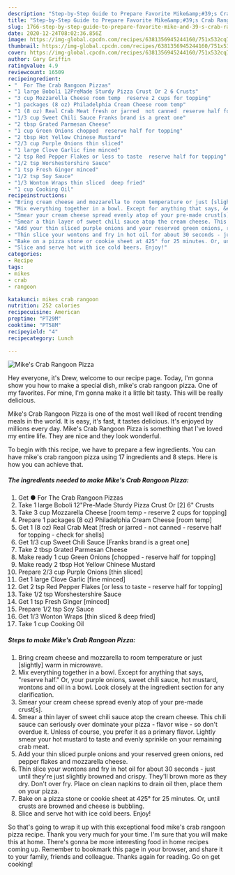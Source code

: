 ```yaml
---
description: "Step-by-Step Guide to Prepare Favorite Mike&amp;#39;s Crab Rangoon Pizza"
title: "Step-by-Step Guide to Prepare Favorite Mike&amp;#39;s Crab Rangoon Pizza"
slug: 1766-step-by-step-guide-to-prepare-favorite-mike-and-39-s-crab-rangoon-pizza
date: 2020-12-24T08:02:36.856Z
image: https://img-global.cpcdn.com/recipes/6381356945244160/751x532cq70/mikes-crab-rangoon-pizza-recipe-main-photo.jpg
thumbnail: https://img-global.cpcdn.com/recipes/6381356945244160/751x532cq70/mikes-crab-rangoon-pizza-recipe-main-photo.jpg
cover: https://img-global.cpcdn.com/recipes/6381356945244160/751x532cq70/mikes-crab-rangoon-pizza-recipe-main-photo.jpg
author: Gary Griffin
ratingvalue: 4.9
reviewcount: 16509
recipeingredient:
- "  For The Crab Rangoon Pizzas"
- "1 large Boboli 12PreMade Sturdy Pizza Crust Or 2 6 Crusts"
- "3 cup Mozzarella Cheese room temp  reserve 2 cups for topping"
- "1 packages (8 oz) Philadelphia Cream Cheese room temp"
- "1 (8 oz) Real Crab Meat fresh or jarred  not canned  reserve half for topping  check for shells"
- "1/3 cup Sweet Chili Sauce Franks brand is a great one"
- "2 tbsp Grated Parmesan Cheese"
- "1 cup Green Onions chopped  reserve half for topping"
- "2 tbsp Hot Yellow Chinese Mustard"
- "2/3 cup Purple Onions thin sliced"
- "1 large Clove Garlic fine minced"
- "2 tsp Red Pepper Flakes or less to taste  reserve half for topping"
- "1/2 tsp Worshestershire Sauce"
- "1 tsp Fresh Ginger minced"
- "1/2 tsp Soy Sauce"
- "1/3 Wonton Wraps thin sliced  deep fried"
- "1 cup Cooking Oil"
recipeinstructions:
- "Bring cream cheese and mozzarella to room temperature or just [slightly] warm in microwave."
- "Mix everything together in a bowl. Except for anything that says, &#34;reserve half.&#34; Or, your purple onions, sweet chili sauce, hot mustard, wontons and oil in a bowl. Look closely at the ingredient section for any clarification."
- "Smear your cream cheese spread evenly atop of your pre-made crust[s]."
- "Smear a thin layer of sweet chili sauce atop the cream cheese. This chili sauce can seriously over dominate your pizza - flavor wise - so don&#39;t overdue it. Unless of course, you prefer it as a primary flavor. Lightly smear your hot mustard to taste and evenly sprinkle on your remaining crab meat."
- "Add your thin sliced purple onions and your reserved green onions, red pepper flakes and mozzarella cheese."
- "Thin slice your wontons and fry in hot oil for about 30 seconds - just until they&#39;re just slightly browned and crispy. They&#39;ll brown more as they dry. Don&#39;t over fry. Place on clean napkins to drain oil then, place them on your pizza."
- "Bake on a pizza stone or cookie sheet at 425° for 25 minutes. Or, until crusts are browned and cheese is bubbling."
- "Slice and serve hot with ice cold beers. Enjoy!"
categories:
- Recipe
tags:
- mikes
- crab
- rangoon

katakunci: mikes crab rangoon 
nutrition: 252 calories
recipecuisine: American
preptime: "PT29M"
cooktime: "PT58M"
recipeyield: "4"
recipecategory: Lunch

---
```



![Mike&#39;s Crab Rangoon Pizza](https://img-global.cpcdn.com/recipes/6381356945244160/751x532cq70/mikes-crab-rangoon-pizza-recipe-main-photo.jpg)

Hey everyone, it's Drew, welcome to our recipe page. Today, I'm gonna show you how to make a special dish, mike&#39;s crab rangoon pizza. One of my favorites. For mine, I'm gonna make it a little bit tasty. This will be really delicious.



Mike&#39;s Crab Rangoon Pizza is one of the most well liked of recent trending meals in the world. It is easy, it's fast, it tastes delicious. It's enjoyed by millions every day. Mike&#39;s Crab Rangoon Pizza is something that I've loved my entire life. They are nice and they look wonderful.


To begin with this recipe, we have to prepare a few ingredients. You can have mike&#39;s crab rangoon pizza using 17 ingredients and 8 steps. Here is how you can achieve that.

<!--inarticleads1-->

##### The ingredients needed to make Mike&#39;s Crab Rangoon Pizza:

1. Get  ● For The Crab Rangoon Pizzas
1. Take 1 large Boboli 12&#34;Pre-Made Sturdy Pizza Crust Or [2] 6&#34; Crusts
1. Take 3 cup Mozzarella Cheese [room temp - reserve 2 cups for topping]
1. Prepare 1 packages (8 oz) Philadelphia Cream Cheese [room temp]
1. Get 1 (8 oz) Real Crab Meat [fresh or jarred - not canned - reserve half for topping - check for shells]
1. Get 1/3 cup Sweet Chili Sauce [Franks brand is a great one]
1. Take 2 tbsp Grated Parmesan Cheese
1. Make ready 1 cup Green Onions [chopped - reserve half for topping]
1. Make ready 2 tbsp Hot Yellow Chinese Mustard
1. Prepare 2/3 cup Purple Onions [thin sliced]
1. Get 1 large Clove Garlic [fine minced]
1. Get 2 tsp Red Pepper Flakes [or less to taste - reserve half for topping]
1. Take 1/2 tsp Worshestershire Sauce
1. Get 1 tsp Fresh Ginger [minced]
1. Prepare 1/2 tsp Soy Sauce
1. Get 1/3 Wonton Wraps [thin sliced &amp; deep fried]
1. Take 1 cup Cooking Oil




<!--inarticleads2-->

##### Steps to make Mike&#39;s Crab Rangoon Pizza:

1. Bring cream cheese and mozzarella to room temperature or just [slightly] warm in microwave.
1. Mix everything together in a bowl. Except for anything that says, &#34;reserve half.&#34; Or, your purple onions, sweet chili sauce, hot mustard, wontons and oil in a bowl. Look closely at the ingredient section for any clarification.
1. Smear your cream cheese spread evenly atop of your pre-made crust[s].
1. Smear a thin layer of sweet chili sauce atop the cream cheese. This chili sauce can seriously over dominate your pizza - flavor wise - so don&#39;t overdue it. Unless of course, you prefer it as a primary flavor. Lightly smear your hot mustard to taste and evenly sprinkle on your remaining crab meat.
1. Add your thin sliced purple onions and your reserved green onions, red pepper flakes and mozzarella cheese.
1. Thin slice your wontons and fry in hot oil for about 30 seconds - just until they&#39;re just slightly browned and crispy. They&#39;ll brown more as they dry. Don&#39;t over fry. Place on clean napkins to drain oil then, place them on your pizza.
1. Bake on a pizza stone or cookie sheet at 425° for 25 minutes. Or, until crusts are browned and cheese is bubbling.
1. Slice and serve hot with ice cold beers. Enjoy!




So that's going to wrap it up with this exceptional food mike&#39;s crab rangoon pizza recipe. Thank you very much for your time. I'm sure that you will make this at home. There's gonna be more interesting food in home recipes coming up. Remember to bookmark this page in your browser, and share it to your family, friends and colleague. Thanks again for reading. Go on get cooking!
